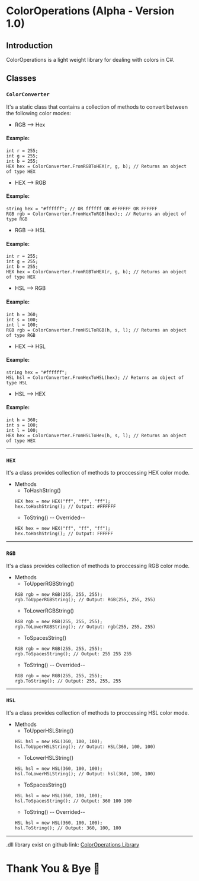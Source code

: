 # ColorOperations (Alpha - Version 1.0)
## Introduction
ColorOperations is a light weight library for dealing with colors in C#.
## Classes
### `ColorConverter`
It's a static class that contains a collection of methods to convert between the following color modes:
- RGB --> Hex
#### Example:
```
int r = 255;
int g = 255;
int b = 255;
HEX hex = ColorConverter.FromRGBToHEX(r, g, b); // Returns an object of type HEX
```
- HEX --> RGB
#### Example:
```
string hex = "#ffffff"; // OR ffffff OR #FFFFFF OR FFFFFF
RGB rgb = ColorConverter.FromHexToRGB(hex);; // Returns an object of type RGB
```
- RGB --> HSL
#### Example:
```
int r = 255;
int g = 255;
int b = 255;
HEX hex = ColorConverter.FromRGBToHEX(r, g, b); // Returns an object of type HEX
```
- HSL --> RGB
#### Example:
```
int h = 360;
int s = 100;
int l = 100;
RGB rgb = ColorConverter.FromHSLToRGB(h, s, l); // Returns an object of type RGB
```
- HEX --> HSL
#### Example:
```
string hex = "#ffffff";
HSL hsl = ColorConverter.FromHexToHSL(hex); // Returns an object of type HSL
```
- HSL --> HEX
#### Example:
```
int h = 360;
int s = 100;
int l = 100;
HEX hex = ColorConverter.FromHSLToHex(h, s, l); // Returns an object of type HEX
```
---
### `HEX`
It's a class provides collection of methods to proccessing HEX color mode.
- Methods
  - ToHashString()
  ```
  HEX hex = new HEX("ff", "ff", "ff");
  hex.toHashString(); // Output: #FFFFFF
  ```
  - ToString() -- Overrided--
  ```
  HEX hex = new HEX("ff", "ff", "ff");
  hex.toHashString(); // Output: FFFFFF
  ```
---
### `RGB`
It's a class provides collection of methods to proccessing RGB color mode.
- Methods
  - ToUpperRGBString()
  ```
  RGB rgb = new RGB(255, 255, 255);
  rgb.ToUpperRGBString(); // Output: RGB(255, 255, 255)
  ```
  - ToLowerRGBString()
  ```
  RGB rgb = new RGB(255, 255, 255);
  rgb.ToLowerRGBString(); // Output: rgb(255, 255, 255)
  ```
  - ToSpacesString()
  ```
  RGB rgb = new RGB(255, 255, 255);
  rgb.ToSpacesString(); // Output: 255 255 255
  ```
  - ToString() -- Overrided--
  ```
  RGB rgb = new RGB(255, 255, 255);
  rgb.ToString(); // Output: 255, 255, 255
  ```
---
### `HSL`
It's a class provides collection of methods to proccessing HSL color mode.
- Methods
  - ToUpperHSLString()
  ```
  HSL hsl = new HSL(360, 100, 100);
  hsl.ToUpperHSLString(); // Output: HSL(360, 100, 100)
  ```
  - ToLowerHSLString()
  ```
  HSL hsl = new HSL(360, 100, 100);
  hsl.ToLowerHSLString(); // Output: hsl(360, 100, 100)
  ```
  - ToSpacesString()
  ```
  HSL hsl = new HSL(360, 100, 100);
  hsl.ToSpacesString(); // Output: 360 100 100
  ```
  - ToString() -- Overrided--
  ```
  HSL hsl = new HSL(360, 100, 100);
  hsl.ToString(); // Output: 360, 100, 100
  ```
---
.dll library exist on github link: [ColorOperations Library](https://github.com/Mohamad-Hag/Color-Operations-C-Library)
# Thank You & Bye 👋
